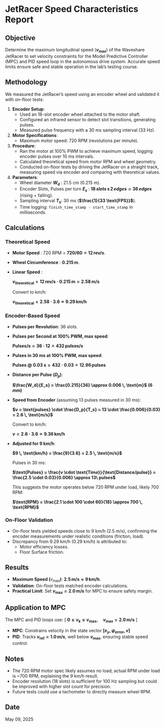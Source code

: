 # JetRacer Speed Characteristics Report

## Objective
Determine the maximum longitudinal speed (**$v_{\text{max}}$**) of the Waveshare JetRacer to set velocity constraints for the Model Predictive Controller (MPC) and PID speed loop in the autonomous drive system. Accurate speed limits ensure safe and stable operation in the lab’s testing course.

## Methodology
We measured the JetRacer’s speed using an encoder wheel and validated it with on-floor tests:
1. **Encoder Setup**:
   - Used an 18-slot encoder wheel attached to the motor shaft.
   - Configured an infrared sensor to detect slot transitions, generating pulses.
   - Measured pulse frequency with a 30 ms sampling interval (33 Hz).
2. **Motor Specifications**:
   - Maximum motor speed: 720 RPM (revolutions per minute).
3. **Procedure**:
   - Ran the motor at 100% PWM to achieve maximum speed, logging encoder pulses over 10 ms intervals.
   - Calculated theoretical speed from motor RPM and wheel geometry.
   - Conducted on-floor tests by driving the JetRacer on a straight track, measuring speed via encoder and comparing with theoretical values.
4. **Parameters**:
   - Wheel diameter **$W_d$** : 21.5 cm (0.215 m).
   - Encoder Slots, Pulses per turn **$E_s$** : **$18 \,{slots} \, \text{x} \, 2 \, edges = 36 \, edges$** (rising + falling).
   - Sampling interval **$T_s$**: 30 ms (**$\frac{1}{33 \text{FPS}}$**).
   - Time logging: `finish_time_stamp - start_time_stamp` in milliseconds.

## Calculations
### Theoretical Speed
- **Motor Speed** : 720 RPM = **$720 / 60 = 12 \, \text{rev/s}$**.
- **Wheel Circumference** : **$0.215 \, \text{m}$**.
- **Linear Speed** :

  **$v_{\text{theoretical}} = 12 \, \text{rev/s} \cdot 0.215 \, \text{m} = 2.58 \, \text{m/s}$**

  Convert to km/h:

  **$v_{\text{theoretical}} = 2.58 \cdot 3.6 \approx 9.29 \, \text{km/h}$**


### Encoder-Based Speed
- **Pulses per Revolution**: 36 slots.
- **Pulses per Second at 100% PWM, max speed**:

  **$\text{Pulses/s} = 36 \cdot 12 = 432 \, \text{pulses/s}$**

- **Pulses in 30 ms at 100% PWM, max speed**:

  **$\text{Pulses @ 0.03 s} = 432 \cdot 0.03 = 12.96 \, \text{pulses}$**

- **Distance per Pulse** **$(D_p)$**:

  **$\frac{W_d}{E_s} = \frac{0.215}{36} \approx 0.006 \, \text{m}$** **$(6 \,mm)$**

- **Speed from Encoder** (assuming 13 pulses measured in 30 ms):

  **$v = \text{pulses} \cdot \frac{D_p}{T_s} = 13 \cdot \frac{0.006}{0.03} = 2.6 \, \text{m/s}$**

  Convert to km/h:

  **$v = 2.6 \cdot 3.6 \approx 9.36 \, \text{km/h}$**

- **Adjusted for 9 km/h**:

  **$9 \, \text{km/h} = \frac{9}{3.6} = 2.5 \, \text{m/s}$**

  Pulses in 30 ms:

  **$\text{Pulses} = \frac{v \cdot \text{Time}}{\text{Distance/pulse}} = \frac{2.5 \cdot 0.03}{0.006} \approx 13\ pulses$**

  This suggests the motor operates below 720 RPM under load, likely 700 RPM:

  **$\text{RPM} = \frac{2.1 \cdot 100 \cdot 60}{18} \approx 700 \, \text{RPM}$**


### On-Floor Validation
- On-floor tests yielded speeds close to 9 km/h (2.5 m/s), confirming the encoder measurements under realistic conditions (friction, load).
- Discrepancy from 9.29 km/h (0.29 km/h) is attributed to:
  - Motor efficiency losses.
  - Floor Surface friction.

## Results
- **Maximum Speed (**$v_{\text{max}}$**)**: **$2.5 \, \text{m/s} \approx 9 \, \text{km/h}$**.
- **Validation**: On-floor tests matched encoder calculations.
- **Practical Limit**: Set **$v_{\text{max}} = 2.0 \, \text{m/s}$** for MPC to ensure safety margin.

## Application to MPC
The MPC and PID loops use:
\[
**$0 \leq v_k \leq v_{\text{max}}, \quad v_{\text{max}} = 2.0 \, \text{m/s}$**
\]
- **MPC**: Constrains velocity in the state vector **$[e_y, \psi_{\text{error}}, v]$**
- **PID**: Tracks **$v_{\text{ref}} = 1.0 \, \text{m/s}$**, well below **$v_{\text{max}}$**, ensuring stable speed control.

## Notes
- The 720 RPM motor spec likely assumes no load; actual RPM under load is ~700 RPM, explaining the 9 km/h result.
- Encoder resolution (18 slots) is sufficient for 100 Hz sampling but could be improved with higher slot count for precision.
- Future tests could use a tachometer to directly measure wheel RPM.

## Date
May 09, 2025


